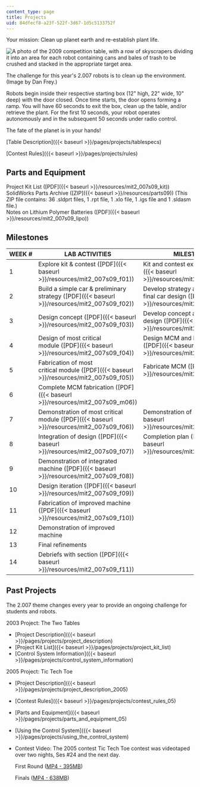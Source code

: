 ```yaml
---
content_type: page
title: Projects
uid: 84dfecf8-a23f-522f-3d67-1d5c5133752f
---
```


Your mission: Clean up planet earth and re-establish plant life.

![A photo of the 2009 competition table, with a row of skyscrapers dividing it into an area for each robot containing cans and bales of trash to be crushed and stacked in the appropriate target area.](/courses/mechanical-engineering/2-007-design-and-manufacturing-i-spring-2009/projects/chp_table.jpg)

The challenge for this year's 2.007 robots is to clean up the environment. (Image by Dan Frey.)

Robots begin inside their respective starting box (12" high, 22" wide, 10" deep) with the door closed. Once time starts, the door opens forming a ramp. You will have 60 seconds to exit the box, clean up the table, and/or retrieve the plant. For the first 10 seconds, your robot operates autonomously and in the subsequent 50 seconds under radio control.

The fate of the planet is in your hands!

[Table Description]({{< baseurl >}}/pages/projects/tablespecs)

[Contest Rules]({{< baseurl >}}/pages/projects/rules)

Parts and Equipment
-------------------

Project Kit List ([PDF]({{< baseurl >}}/resources/mit2_007s09_kit))  
SolidWorks Parts Archive ([ZIP]({{< baseurl >}}/resources/parts09)) (This ZIP file contains: 36 .sldprt files, 1 .rpt file, 1 .xlo file, 1 .igs file and 1 .sldasm file.)  
Notes on Lithium Polymer Batteries ([PDF]({{< baseurl >}}/resources/mit2_007s09_lipo))

Milestones
----------

| WEEK # | LAB ACTIVITIES | MILESTONES |
| --- | --- | --- |
| 1 | Explore kit & contest ([PDF]({{< baseurl >}}/resources/mit2_007s09_f01)) | Kit and contest exploration ([PDF]({{< baseurl >}}/resources/mit2_007s09_m01)) |
| 2 | Build a simple car & preliminary strategy ([PDF]({{< baseurl >}}/resources/mit2_007s09_f02)) | Develop strategy and work toward final car design ([PDF]({{< baseurl >}}/resources/mit2_007s09_m02)) |
| 3 | Design concept ([PDF]({{< baseurl >}}/resources/mit2_007s09_f03)) | Develop concept and finalize car design ([PDF]({{< baseurl >}}/resources/mit2_007s09_m03)) |
| 4 | Design of most critical module ([PDF]({{< baseurl >}}/resources/mit2_007s09_f04)) | Design MCM and build final car ([PDF]({{< baseurl >}}/resources/mit2_007s09_m04)) |
| 5 | Fabrication of most critical module ([PDF]({{< baseurl >}}/resources/mit2_007s09_f05)) | Fabricate MCM ([PDF]({{< baseurl >}}/resources/mit2_007s09_m05)) |
| 6 | Complete MCM fabrication ([PDF]({{< baseurl >}}/resources/mit2_007s09_m06)) |
| 7 | Demonstration of most critical module ([PDF]({{< baseurl >}}/resources/mit2_007s09_f06)) | Demonstration of MCM ([PDF]({{< baseurl >}}/resources/mit2_007s09_m07)) |
| 8 | Integration of design ([PDF]({{< baseurl >}}/resources/mit2_007s09_f07)) | Completion plan ([PDF]({{< baseurl >}}/resources/mit2_007s09_m08)) |
| 9 | Demonstration of integrated machine ([PDF]({{< baseurl >}}/resources/mit2_007s09_f08)) | &nbsp; |
| 10 | Design iteration ([PDF]({{< baseurl >}}/resources/mit2_007s09_f09)) | &nbsp; |
| 11 | Fabrication of improved machine ([PDF]({{< baseurl >}}/resources/mit2_007s09_f10)) | &nbsp; |
| 12 | Demonstration of improved machine | &nbsp; |
| 13 | Final refinements | &nbsp; |
| 14 | Debriefs with section ([PDF]({{< baseurl >}}/resources/mit2_007s09_f11)) |   

Past Projects
-------------

The 2.007 theme changes every year to provide an ongoing challenge for students and robots.

2003 Project: The Two Tables

*   [Project Description]({{< baseurl >}}/pages/projects/project_description)
*   [Project Kit List]({{< baseurl >}}/pages/projects/project_kit_list)
*   [Control System Information]({{< baseurl >}}/pages/projects/control_system_information)

2005 Project: Tic Tech Toe

*   [Project Description]({{< baseurl >}}/pages/projects/project_description_2005)
*   [Contest Rules]({{< baseurl >}}/pages/projects/contest_rules_05)
*   [Parts and Equipment]({{< baseurl >}}/pages/projects/parts_and_equipment_05)
*   [Using the Control System]({{< baseurl >}}/pages/projects/using_the_control_system)
*   Contest Video: The 2005 contest Tic Tech Toe contest was videotaped over two nights, Ses #24 and the next day.
    
    First Round ([MP4 - 395MB](https://archive.org/download/MIT2.007S09/ocw-2.007-first-round-12may2005-220k.mp4))
    
    Finals ([MP4 - 638MB](https://archive.org/download/MIT2.007S09/ocw-2.007-finals-13may2005-220k.mp4))